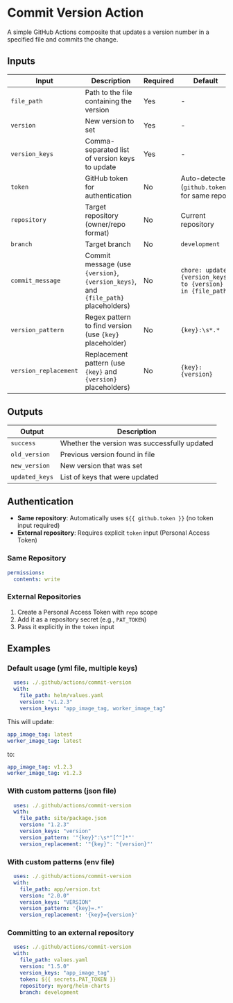 # Commit Version Action

A simple GitHub Actions composite that updates a version number in a specified file and commits the change.

## Inputs

| Input | Description | Required | Default |
|-------|-------------|----------|---------|
| `file_path` | Path to the file containing the version | Yes | - |
| `version` | New version to set | Yes | - |
| `version_keys` | Comma-separated list of version keys to update | Yes | - |
| `token` | GitHub token for authentication | No | Auto-detected (`github.token` for same repo) |
| `repository` | Target repository (owner/repo format) | No | Current repository |
| `branch` | Target branch | No | `development` |
| `commit_message` | Commit message (use `{version}`, `{version_keys}`, and `{file_path}` placeholders) | No | `chore: update {version_keys} to {version} in {file_path}` |
| `version_pattern` | Regex pattern to find version (use `{key}` placeholder) | No | `{key}:\s*.*` |
| `version_replacement` | Replacement pattern (use `{key}` and `{version}` placeholders) | No | `{key}: {version}` |

## Outputs

| Output | Description |
|--------|-------------|
| `success` | Whether the version was successfully updated |
| `old_version` | Previous version found in file |
| `new_version` | New version that was set |
| `updated_keys` | List of keys that were updated |

## Authentication

- **Same repository**: Automatically uses `${{ github.token }}` (no token input required)
- **External repository**: Requires explicit `token` input (Personal Access Token)

### Same Repository
```yaml
permissions:
  contents: write
```

### External Repositories

1. Create a Personal Access Token with `repo` scope
2. Add it as a repository secret (e.g., `PAT_TOKEN`)
3. Pass it explicitly in the `token` input

## Examples

### Default usage (yml file, multiple keys)

```yaml
  uses: ./.github/actions/commit-version
  with:
    file_path: helm/values.yaml
    version: "v1.2.3"
    version_keys: "app_image_tag, worker_image_tag"
```

This will update:
```yaml
app_image_tag: latest
worker_image_tag: latest
```
to:
```yaml
app_image_tag: v1.2.3
worker_image_tag: v1.2.3
```

### With custom patterns (json file)

```yaml
  uses: ./.github/actions/commit-version
  with:
    file_path: site/package.json
    version: "1.2.3"
    version_keys: "version"
    version_pattern: '"{key}":\s*"[^"]*"'
    version_replacement: '"{key}": "{version}"'
```

### With custom patterns (env file)

```yaml
  uses: ./.github/actions/commit-version
  with:
    file_path: app/version.txt
    version: "2.0.0"
    version_keys: "VERSION"
    version_pattern: '{key}=.*'
    version_replacement: '{key}={version}'
```

### Committing to an external repository

```yaml
  uses: ./.github/actions/commit-version
  with:
    file_path: values.yaml
    version: "1.5.0"
    version_keys: "app_image_tag"
    token: ${{ secrets.PAT_TOKEN }}
    repository: myorg/helm-charts
    branch: development
```
